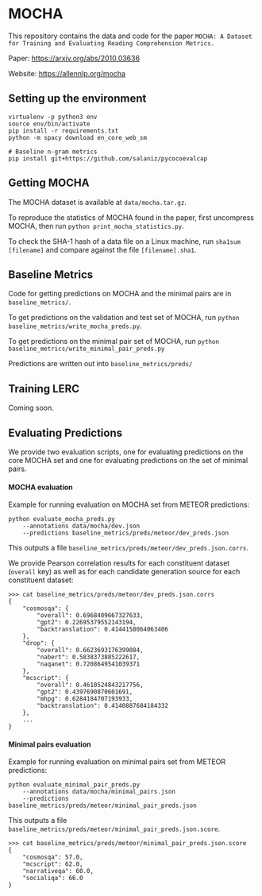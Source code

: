 # MOCHA
This repository contains the data and code for the paper `MOCHA: A Dataset for Training and Evaluating Reading Comprehension Metrics.`

Paper: https://arxiv.org/abs/2010.03636

Website: https://allennlp.org/mocha

## Setting up the environment
```
virtualenv -p python3 env
source env/bin/activate
pip install -r requirements.txt
python -m spacy download en_core_web_sm

# Baseline n-gram metrics
pip install git+https://github.com/salaniz/pycocoevalcap
```

## Getting MOCHA
The MOCHA dataset is available at `data/mocha.tar.gz`. 

To reproduce the statistics of MOCHA found in the paper, first uncompress MOCHA, then run `python print_mocha_statistics.py`.

To check the SHA-1 hash of a data file on a Linux machine, run `sha1sum [filename]` and compare against the file `[filename].sha1`. 


## Baseline Metrics
Code for getting predictions on MOCHA and the minimal pairs are in `baseline_metrics/`. 

To get predictions on the validation and test set of MOCHA, run `python baseline_metrics/write_mocha_preds.py`.

To get predictions on the minimal pair set of MOCHA, run `python baseline_metrics/write_minimal_pair_preds.py`

Predictions are written out into `baseline_metrics/preds/`

## Training LERC
Coming soon.


## Evaluating Predictions
We provide two evaluation scripts, one for evaluating predictions on the core MOCHA set and one for evaluating predictions on the set of minimal pairs.


#### MOCHA evaluation
Example for running evaluation on MOCHA set from METEOR predictions:
```
python evaluate_mocha_preds.py 
    --annotations data/mocha/dev.json 
    --predictions baseline_metrics/preds/meteor/dev_preds.json
```
This outputs a file `baseline_metrics/preds/meteor/dev_preds.json.corrs`.

We provide Pearson correlation results for each constituent dataset (`overall` key) as well as for each candidate generation source for each constituent dataset:

```
>>> cat baseline_metrics/preds/meteor/dev_preds.json.corrs
{
    "cosmosqa": {
        "overall": 0.6968409667327633,
        "gpt2": 0.22695379552143194,
        "backtranslation": 0.4144158064063406
    },
    "drop": {
        "overall": 0.6623693176399084,
        "nabert": 0.5838373885222617,
        "naqanet": 0.7208649541039371
    },
    "mcscript": {
        "overall": 0.4610524843217756,
        "gpt2": 0.4397690870601691,
        "mhpg": 0.6284184707193933,
        "backtranslation": 0.4140887684184332
    },
    ...
}
``` 

#### Minimal pairs evaluation
Example for running evaluation on minimal pairs set from METEOR predictions:
```
python evaluate_minimal_pair_preds.py 
    --annotations data/mocha/minimal_pairs.json
    --predictions baseline_metrics/preds/meteor/minimal_pair_preds.json
```
This outputs a file `baseline_metrics/preds/meteor/minimal_pair_preds.json.score`.

```
>>> cat baseline_metrics/preds/meteor/minimal_pair_preds.json.score
{
    "cosmosqa": 57.0,
    "mcscript": 62.0,
    "narrativeqa": 60.0,
    "socialiqa": 66.0
}
``` 